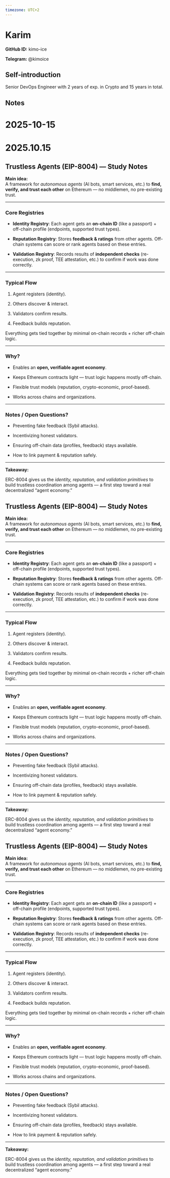 ```yaml
---
timezone: UTC+2
---
```


# Karim

**GitHub ID:** kimo-ice

**Telegram:** @kimoice

## Self-introduction

Senior DevOps Engineer with 2 years of exp. in Crypto and 15 years in total.

## Notes
<!-- Content_START -->
# 2025-10-15
<!-- DAILY_CHECKIN_2025-10-15_START -->


# 2025.10.15
<!-- DAILY_CHECKIN_2025-10-15_START -->
## Trustless Agents (EIP-8004) — Study Notes

**Main idea:**  
A framework for _autonomous agents_ (AI bots, smart services, etc.) to **find, verify, and trust each other** on Ethereum — no middlemen, no pre-existing trust.

* * *

### Core Registries

-   **Identity Registry**: Each agent gets an **on-chain ID** (like a passport) + off-chain profile (endpoints, supported trust types).
    
-   **Reputation Registry**: Stores **feedback & ratings** from other agents. Off-chain systems can score or rank agents based on these entries.
    
-   **Validation Registry**: Records results of **independent checks** (re-execution, zk proof, TEE attestation, etc.) to confirm if work was done correctly.
    

* * *

### Typical Flow

1.  Agent registers (identity).
    
2.  Others discover & interact.
    
3.  Validators confirm results.
    
4.  Feedback builds reputation.
    

Everything gets tied together by minimal on-chain records + richer off-chain logic.

* * *

### Why?

-   Enables an **open, verifiable agent economy**.
    
-   Keeps Ethereum contracts light — trust logic happens mostly off-chain.
    
-   Flexible trust models (reputation, crypto-economic, proof-based).
    
-   Works across chains and organizations.
    

* * *

### Notes / Open Questions?

-   Preventing fake feedback (Sybil attacks).
    
-   Incentivizing honest validators.
    
-   Ensuring off-chain data (profiles, feedback) stays available.
    
-   How to link payment & reputation safely.
    

* * *

**Takeaway:**

ERC-8004 gives us the _identity, reputation, and validation primitives_ to build trustless coordination among agents — a first step toward a real decentralized “agent economy.”
<!-- DAILY_CHECKIN_2025-10-15_END -->
<!-- Content_END -->
## Trustless Agents (EIP-8004) — Study Notes

**Main idea:**  
A framework for _autonomous agents_ (AI bots, smart services, etc.) to **find, verify, and trust each other** on Ethereum — no middlemen, no pre-existing trust.

* * *

### Core Registries

-   **Identity Registry**: Each agent gets an **on-chain ID** (like a passport) + off-chain profile (endpoints, supported trust types).
    
-   **Reputation Registry**: Stores **feedback & ratings** from other agents. Off-chain systems can score or rank agents based on these entries.
    
-   **Validation Registry**: Records results of **independent checks** (re-execution, zk proof, TEE attestation, etc.) to confirm if work was done correctly.
    

* * *

### Typical Flow

1.  Agent registers (identity).
    
2.  Others discover & interact.
    
3.  Validators confirm results.
    
4.  Feedback builds reputation.
    

Everything gets tied together by minimal on-chain records + richer off-chain logic.

* * *

### Why?

-   Enables an **open, verifiable agent economy**.
    
-   Keeps Ethereum contracts light — trust logic happens mostly off-chain.
    
-   Flexible trust models (reputation, crypto-economic, proof-based).
    
-   Works across chains and organizations.
    

* * *

### Notes / Open Questions?

-   Preventing fake feedback (Sybil attacks).
    
-   Incentivizing honest validators.
    
-   Ensuring off-chain data (profiles, feedback) stays available.
    
-   How to link payment & reputation safely.
    

* * *

**Takeaway:**

ERC-8004 gives us the _identity, reputation, and validation primitives_ to build trustless coordination among agents — a first step toward a real decentralized “agent economy.”
<!-- DAILY_CHECKIN_2025-10-15_END -->
<!-- Content_END -->
## Trustless Agents (EIP-8004) — Study Notes

**Main idea:**  
A framework for _autonomous agents_ (AI bots, smart services, etc.) to **find, verify, and trust each other** on Ethereum — no middlemen, no pre-existing trust.

* * *

### Core Registries

-   **Identity Registry**: Each agent gets an **on-chain ID** (like a passport) + off-chain profile (endpoints, supported trust types).
    
-   **Reputation Registry**: Stores **feedback & ratings** from other agents. Off-chain systems can score or rank agents based on these entries.
    
-   **Validation Registry**: Records results of **independent checks** (re-execution, zk proof, TEE attestation, etc.) to confirm if work was done correctly.
    

* * *

### Typical Flow

1.  Agent registers (identity).
    
2.  Others discover & interact.
    
3.  Validators confirm results.
    
4.  Feedback builds reputation.
    

Everything gets tied together by minimal on-chain records + richer off-chain logic.

* * *

### Why?

-   Enables an **open, verifiable agent economy**.
    
-   Keeps Ethereum contracts light — trust logic happens mostly off-chain.
    
-   Flexible trust models (reputation, crypto-economic, proof-based).
    
-   Works across chains and organizations.
    

* * *

### Notes / Open Questions?

-   Preventing fake feedback (Sybil attacks).
    
-   Incentivizing honest validators.
    
-   Ensuring off-chain data (profiles, feedback) stays available.
    
-   How to link payment & reputation safely.
    

* * *

**Takeaway:**

ERC-8004 gives us the _identity, reputation, and validation primitives_ to build trustless coordination among agents — a first step toward a real decentralized “agent economy.”
<!-- DAILY_CHECKIN_2025-10-15_END -->



<!-- Content_END -->
